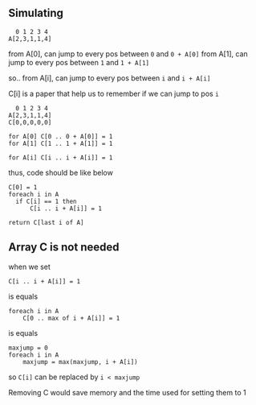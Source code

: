 ## Simulating

```
  0 1 2 3 4
A[2,3,1,1,4]
```

from A[0], can jump to every pos between `0` and `0 + A[0]`
from A[1], can jump to every pos between `1` and `1 + A[1]`

so..
from A[i], can jump to every pos between `i` and `i + A[i]`

C[i] is a paper that help us to remember if we can jump to pos `i`

```
  0 1 2 3 4
A[2,3,1,1,4]
C[0,0,0,0,0]
```

```
for A[0] C[0 .. 0 + A[0]] = 1 
for A[1] C[1 .. 1 + A[1]] = 1 

for A[i] C[i .. i + A[i]] = 1
```

thus, code should be like below

```
C[0] = 1
foreach i in A
  if C[i] == 1 then
      C[i .. i + A[i]] = 1

return C[last i of A]
```


## Array C is not needed

when we set
```
C[i .. i + A[i]] = 1
```

is equals

```
foreach i in A
    C[0 .. max of i + A[i]] = 1
```

is equals

```
maxjump = 0
foreach i in A
    maxjump = max(maxjump, i + A[i])

```

so `C[i]` can be replaced by `i < maxjump`


Removing C would save memory and the time used for setting them to 1
